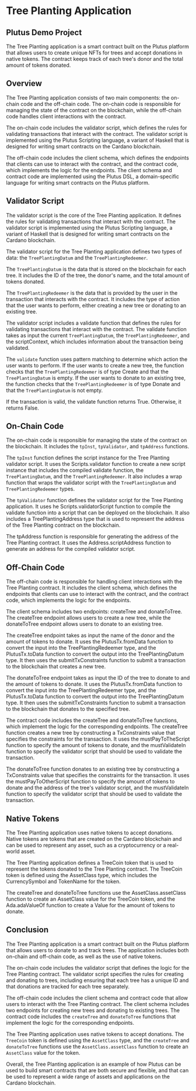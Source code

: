 # Tree Planting Application
## Plutus Demo Project

The Tree Planting application is a smart contract built on the Plutus platform that allows users to create unique NFTs for trees and accept donations in native tokens. The contract keeps track of each tree's donor and the total amount of tokens donated.

## Overview

The Tree Planting application consists of two main components: the on-chain code and the off-chain code. The on-chain code is responsible for managing the state of the contract on the blockchain, while the off-chain code handles client interactions with the contract.

The on-chain code includes the validator script, which defines the rules for validating transactions that interact with the contract. The validator script is implemented using the Plutus Scripting language, a variant of Haskell that is designed for writing smart contracts on the Cardano blockchain.

The off-chain code includes the client schema, which defines the endpoints that clients can use to interact with the contract, and the contract code, which implements the logic for the endpoints. The client schema and contract code are implemented using the Plutus DSL, a domain-specific language for writing smart contracts on the Plutus platform.

## Validator Script

The validator script is the core of the Tree Planting application. It defines the rules for validating transactions that interact with the contract. The validator script is implemented using the Plutus Scripting language, a variant of Haskell that is designed for writing smart contracts on the Cardano blockchain.

The validator script for the Tree Planting application defines two types of data: the `TreePlantingDatum` and the `TreePlantingRedeemer`.

The `TreePlantingDatum` is the data that is stored on the blockchain for each tree. It includes the ID of the tree, the donor's name, and the total amount of tokens donated.

The `TreePlantingRedeemer` is the data that is provided by the user in the transaction that interacts with the contract. It includes the type of action that the user wants to perform, either creating a new tree or donating to an existing tree.

The validator script includes a validate function that defines the rules for validating transactions that interact with the contract. The validate function takes as input the current `TreePlantingDatum`, the `TreePlantingRedeemer`, and the scriptContext, which includes information about the transaction being validated.

The `validate` function uses pattern matching to determine which action the user wants to perform. If the user wants to create a new tree, the function checks that the `TreePlantingRedeemer` is of type Create and that the `TreePlantingDatum` is empty. If the user wants to donate to an existing tree, the function checks that the `TreePlantingRedeemer` is of type Donate and that the `TreePlantingDatum` is not empty.

If the transaction is valid, the validate function returns True. Otherwise, it returns False.

## On-Chain Code

The on-chain code is responsible for managing the state of the contract on the blockchain. It includes the `tpInst`, `tpValidator`, and `tpAddress` functions.

The `tpInst` function defines the script instance for the Tree Planting validator script. It uses the Scripts.validator function to create a new script instance that includes the compiled validate function, the `TreePlantingDatum`, and the `TreePlantingRedeemer`. It also includes a wrap function that wraps the validator script with the `TreePlantingDatum` and `TreePlantingRedeemer` types.

The `tpValidator` function defines the validator script for the Tree Planting application. It uses he Scripts.validatorScript function to compile the validate function into a script that can be deployed on the blockchain. It also includes a TreePlantingAddress type that is used to represent the address of the Tree Planting contract on the blockchain.

The tpAddress function is responsible for generating the address of the Tree Planting contract. It uses the Address.scriptAddress function to generate an address for the compiled validator script.

## Off-Chain Code

The off-chain code is responsible for handling client interactions with the Tree Planting contract. It includes the client schema, which defines the endpoints that clients can use to interact with the contract, and the contract code, which implements the logic for the endpoints.

The client schema includes two endpoints: createTree and donateToTree. The createTree endpoint allows users to create a new tree, while the donateToTree endpoint allows users to donate to an existing tree.

The createTree endpoint takes as input the name of the donor and the amount of tokens to donate. It uses the PlutusTx.fromData function to convert the input into the TreePlantingRedeemer type, and the PlutusTx.toData function to convert the output into the TreePlantingDatum type. It then uses the submitTxConstraints function to submit a transaction to the blockchain that creates a new tree.

The donateToTree endpoint takes as input the ID of the tree to donate to and the amount of tokens to donate. It uses the PlutusTx.fromData function to convert the input into the TreePlantingRedeemer type, and the PlutusTx.toData function to convert the output into the TreePlantingDatum type. It then uses the submitTxConstraints function to submit a transaction to the blockchain that donates to the specified tree.

The contract code includes the createTree and donateToTree functions, which implement the logic for the corresponding endpoints. The createTree function creates a new tree by constructing a TxConstraints value that specifies the constraints for the transaction. It uses the mustPayToTheScript function to specify the amount of tokens to donate, and the mustValidateIn function to specify the validator script that should be used to validate the transaction.

The donateToTree function donates to an existing tree by constructing a TxConstraints value that specifies the constraints for the transaction. It uses the mustPayToOtherScript function to specify the amount of tokens to donate and the address of the tree's validator script, and the mustValidateIn function to specify the validator script that should be used to validate the transaction.

## Native Tokens
The Tree Planting application uses native tokens to accept donations. Native tokens are tokens that are created on the Cardano blockchain and can be used to represent any asset, such as a cryptocurrency or a real-world asset.

The Tree Planting application defines a TreeCoin token that is used to represent the tokens donated to the Tree Planting contract. The TreeCoin token is defined using the AssetClass type, which includes the CurrencySymbol and TokenName for the token.

The createTree and donateToTree functions use the AssetClass.assetClass function to create an AssetClass value for the TreeCoin token, and the Ada.adaValueOf function to create a Value for the amount of tokens to donate.

## Conclusion
The Tree Planting application is a smart contract built on the Plutus platform that allows users to donate to and track trees. The application includes both on-chain and off-chain code, as well as the use of native tokens.

The on-chain code includes the validator script that defines the logic for the Tree Planting contract. The validator script specifies the rules for creating and donating to trees, including ensuring that each tree has a unique ID and that donations are tracked for each tree separately.

The off-chain code includes the client schema and contract code that allow users to interact with the Tree Planting contract. The client schema includes two endpoints for creating new trees and donating to existing trees. The contract code includes the `createTree` and `donateToTree` functions that implement the logic for the corresponding endpoints.

The Tree Planting application uses native tokens to accept donations. The `TreeCoin` token is defined using the `AssetClass` type, and the `createTree` and `donateToTree` functions use the `AssetClass.assetClass` function to create an `AssetClass` value for the token.

Overall, the Tree Planting application is an example of how Plutus can be used to build smart contracts that are both secure and flexible, and that can be used to represent a wide range of assets and applications on the Cardano blockchain.
